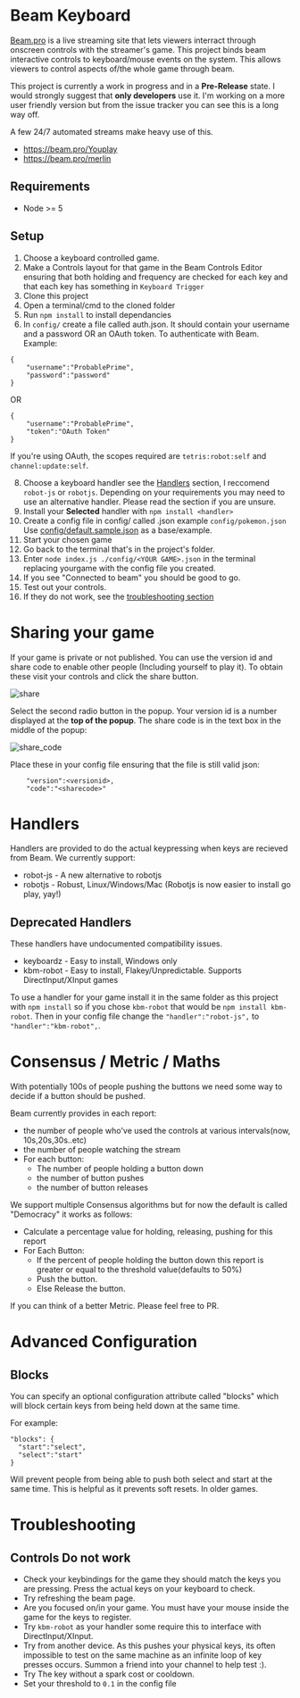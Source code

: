 # Beam Keyboard

[Beam.pro](https://beam.pro) is a live streaming site that lets viewers interract through onscreen controls with the streamer's game. This project binds beam interactive controls to keyboard/mouse events on the system. This allows viewers to control aspects of/the whole game through beam. 

This project is currently a work in progress and in a **Pre-Release** state. I would strongly suggest that **only developers** use it. I'm working on a more user friendly version but from the issue tracker you can see this is a long way off. 

A few 24/7 automated streams make heavy use of this.
* https://beam.pro/Youplay 
* https://beam.pro/merlin

## Requirements
* Node >= 5

## Setup
1. Choose a keyboard controlled game.
2. Make a Controls layout for that game in the Beam Controls Editor ensuring that both holding and frequency are checked for each key and that each key has something in `Keyboard Trigger`
3. Clone this project
5. Open a terminal/cmd to the cloned folder
6. Run `npm install` to install dependancies
7. In `config/` create a file called auth.json. It should contain your username and a password OR an OAuth token. To authenticate with Beam.
Example:
```
{
    "username":"ProbablePrime",
    "password":"password"
}
```
OR
```
{
    "username":"ProbablePrime",
    "token":"OAuth Token"
}
```

If you're using OAuth, the scopes required are `tetris:robot:self` and `channel:update:self`.

8. Choose a keyboard handler see the [Handlers](README.md#handlers) section, I reccomend `robot-js` or `robotjs`. Depending on your requirements you may need to use an alternative handler. Please read the section if you are unsure.
9. Install your **Selected** handler with `npm install <handler>`
10. Create a config file in config/ called <YOUR GAME>.json example `config/pokemon.json` Use [config/default.sample.json](config/default.sample.json) as a base/example. 
11. Start your chosen game
12. Go back to the terminal that's in the project's folder.
12. Enter `node index.js ./config/<YOUR GAME>.json` in the terminal replacing yourgame with the config file you created.
13. If you see "Connected to beam" you should be good to go.
14. Test out your controls.
15. If they do not work, see the [troubleshooting section ](README.md#troubleshooting)

# Sharing your game

If your game is private or not published. You can use the version id and share code to enable other people (Including yourself to play it). To obtain these visit your controls and click the share button.

![share](https://raw.githubusercontent.com/ProbablePrime/beam-keyboard/master/img/share.png)

Select the second radio button in the popup. Your version id is a number displayed at the **top of the popup**. The share code is in the text box in the middle of the popup:

![share_code](https://raw.githubusercontent.com/ProbablePrime/beam-keyboard/master/img/share_code.png)

Place these in your config file ensuring that the file is still valid json:
```
    "version":<versionid>,
    "code":"<sharecode>"
```

# Handlers

Handlers are provided to do the actual keypressing when keys are recieved from Beam. We currently support:

* robot-js - A new alternative to robotjs
* robotjs - Robust, Linux/Windows/Mac (Robotjs is now easier to install go play, yay!)

## Deprecated Handlers
These handlers have undocumented compatibility issues.
* keyboardz - Easy to install, Windows only
* kbm-robot - Easy to install, Flakey/Unpredictable. Supports DirectInput/XInput games


To use a handler for your game install it in the same folder as this project with `npm install` so if you chose `kbm-robot` that would be `npm install kbm-robot`. Then in your config file change the `"handler":"robot-js",` to `"handler":"kbm-robot",`.

# Consensus / Metric / Maths
With potentially 100s of people pushing the buttons we need some way to decide if a button should be pushed.

Beam currently provides in each report:
* the number of people who've used the controls at various intervals(now, 10s,20s,30s..etc)
* the number of people watching the stream
* For each button:
   * The number of people holding a button down
   * the number of button pushes
   * the number of button releases

We support multiple Consensus algorithms but for now the default is called "Democracy" it works as follows:

* Calculate a percentage value for holding, releasing, pushing for this report
* For Each Button:
    * If the percent of people holding the button down this report is greater or equal to the threshold value(defaults to 50%)
    * Push the button.
    * Else Release the button.

If you can think of a better Metric. Please feel free to PR.

# Advanced Configuration

## Blocks
You can specify an optional configuration attribute called "blocks" which will block certain keys from being held down at the same time.

For example:
```
"blocks": {
  "start":"select",
  "select":"start"
}
```
Will prevent people from being able to push both select and start at the same time. This is helpful as it prevents soft resets.
In older games.

# Troubleshooting

## Controls Do not work
* Check your keybindings for the game they should match the keys you are pressing. Press the actual keys on your keyboard to check.
* Try refreshing the beam page.
* Are you focused on/in your game. You must have your mouse inside the game for the keys to register.
* Try `kbm-robot` as your handler some require this to interface with DirectInput/XInput.
* Try from another device. As this pushes your physical keys, its often impossible to test on the same machine as an infinite loop of key presses occurs. Summon a friend into your channel to help test :).
* Try The key without a spark cost or cooldown.
* Set your threshold to `0.1` in the config file
